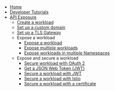 * [Home](/)
* [Developer Tutorials](/03-tutorials/README.md)
* [API Exposure](/03-tutorials/00-api-exposure/README.md)
  * [Create a workload](/03-tutorials/00-api-exposure/apix-01-create-workload.md)
  * [Set up a custom domain](/03-tutorials/00-api-exposure/apix-02-setup-custom-domain-for-workload.md)
  * [Set up a TLS Gateway](/03-tutorials/00-api-exposure/apix-03-set-up-tls-gateway.md)
  * Expose a workload
    * [Expose a workload](/03-tutorials/00-api-exposure/apix-04-expose-workload/apix-04-01-expose-workload-apigateway.md)
    * [Expose multiple workloads](/03-tutorials/00-api-exposure/apix-04-expose-workload/apix-04-02-expose-multiple-workloads.md)
    * [Expose workloads in multiple Namespaces](/03-tutorials/00-api-exposure/apix-04-expose-workload/apix-04-03-expose-workloads-multiple-namespaces.md)
  * Expose and secure a workload
    * [Secure workload with OAuth 2](/03-tutorials/00-api-exposure/apix-05-expose-and-secure-a-workload/apix-05-01-expose-and-secure-workload-oauth2.md)
    * [Get a JSON Web Token (JWT)](/03-tutorials/00-api-exposure/apix-05-expose-and-secure-a-workload/apix-05-02-get-jwt.md)
    * [Secure a workload with JWT](/03-tutorials/00-api-exposure/apix-05-expose-and-secure-a-workload/apix-05-03-expose-and-secure-workload-jwt.md)
    * [Secure a workload with Istio](/03-tutorials/00-api-exposure/apix-05-expose-and-secure-a-workload/apix-05-04-expose-and-secure-workload-istio.md)
    * [Secure a workload with a certificate](/03-tutorials/00-api-exposure/apix-05-expose-and-secure-a-workload/apix-05-05-expose-and-secure-workload-with-certificate.md)
